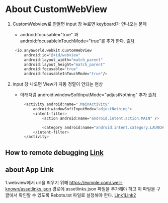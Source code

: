 # About CustomWebView

1. CustomWebview로 만들면 input 창 누르면 keyboard가 안나오는 문제

   * android:focusable="true" 과  android:focusableInTouchMode="true"를 추가 한다. [출처](https://stackoverflow.com/questions/34623043/android-keyboard-not-showing-when-clicking-on-input-in-webview)

   ```bash
    <io.anyaworld.webkit.CustomWebView
        android:id="@+id/webview"
        android:layout_width="match_parent"
        android:layout_height="match_parent"
        android:focusable="true"
        android:focusableInTouchMode="true"/>
   ```

2. input 창 나오면 View가 자동 정렬이 안되는 현상

   * 아래처럼 android:windowSoftInputMode="adjustNothing" 추가 [출처](https://scshim.tistory.com/124)

   ```bash
        <activity android:name=".MainActivity"
            android:windowSoftInputMode="adjustNothing">
            <intent-filter>
                <action android:name="android.intent.action.MAIN" />

                <category android:name="android.intent.category.LAUNCHER" />
            </intent-filter>
        </activity>
   ```

## How to remote debugging [Link](https://developer.chrome.com/docs/devtools/remote-debugging/)

## about App Link

1.webview에서 url을 띄우기 위해
<https://exmple.com/.well-known/assetlinks.json>
경로에 assetlinks.json 파일을 추가해야 하고
이 파일을 구글에서 확인할 수 있도록 Rebots.txt 파일로 설정해야 한다.
[Link1](https://developer.android.com/training/app-links/verify-site-associations#publish-json)[Link2](https://developer.android.com/training/app-links/verify-site-associations?hl=ko)
